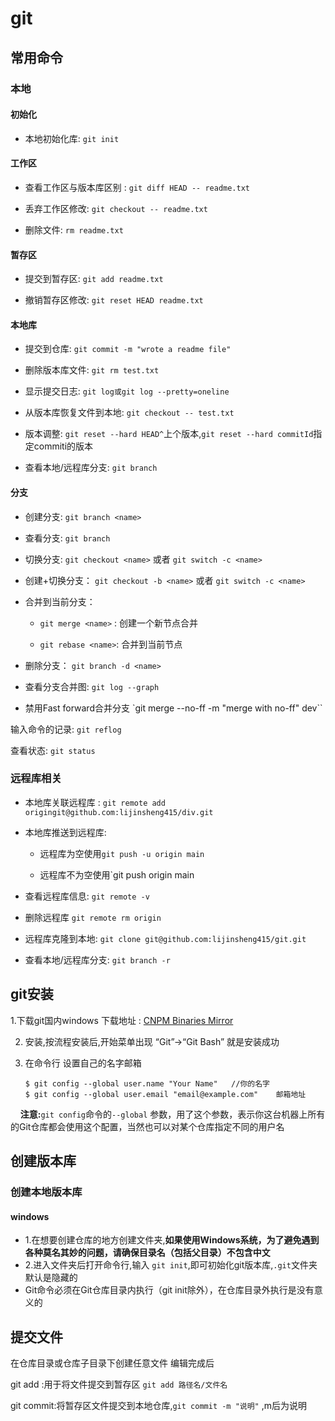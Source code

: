 # git

## 常用命令

### 本地

#### 初始化

- 本地初始化库: `git init`

#### 工作区

- 查看工作区与版本库区别 : `git diff HEAD -- readme.txt`

- 丢弃工作区修改: `git checkout -- readme.txt`

- 删除文件: `rm readme.txt`

#### 暂存区

- 提交到暂存区: `git add readme.txt`

- 撤销暂存区修改: `git reset HEAD readme.txt`

#### 本地库

- 提交到仓库: `git commit -m "wrote a readme file"` 

- 删除版本库文件: `git rm test.txt`

- 显示提交日志: `git log或git log --pretty=oneline` 

- 从版本库恢复文件到本地: `git checkout -- test.txt`

- 版本调整: `git reset --hard HEAD^`上个版本,`git reset --hard commitId`指定commiti的版本

- 查看本地/远程库分支: `git branch`

#### 分支

- 创建分支: `git branch <name>`

- 查看分支: `git branch`

- 切换分支: `git checkout <name>` 或者 `git switch -c <name>`

- 创建+切换分支： `git checkout -b <name>` 或者 `git switch -c <name>`

- 合并到当前分支： 
  
  - `git merge <name>` : 创建一个新节点合并
  
  - `git rebase <name>`: 合并到当前节点

- 删除分支： `git branch -d <name>`

- 查看分支合并图: `git log --graph`

- 禁用Fast forward合并分支 `git merge --no-ff -m "merge with no-ff" dev``


输入命令的记录: `git reflog` 

查看状态: `git status` 

 

### 远程库相关

- 本地库关联远程库 : `git remote add origingit@github.com:lijinsheng415/div.git`

- 本地库推送到远程库: 
  
  - 远程库为空使用`git push -u origin main` 
  
  - 远程库不为空使用`git push origin main

- 查看远程库信息: `git remote -v`

- 删除远程库 `git remote rm origin`

- 远程库克隆到本地: `git clone git@github.com:lijinsheng415/git.git`

- 查看本地/远程库分支: `git branch -r`

## git安装

1.下载git国内windows 下载地址 : [CNPM Binaries Mirror](https://registry.npmmirror.com/binary.html?path=git-for-windows/)

2. 安装,按流程安装后,开始菜单出现 “Git”->“Git Bash” 就是安装成功

3. 在命令行 设置自己的名字邮箱
   
   ```
   $ git config --global user.name "Your Name"   //你的名字
   $ git config --global user.email "email@example.com"    邮箱地址
   ```

    **注意:**`git config`命令的`--global` 参数，用了这个参数，表示你这台机器上所有的Git仓库都会使用这个配置，当然也可以对某个仓库指定不同的用户名

## 创建版本库

### 创建本地版本库

#### windows

- 1.在想要创建仓库的地方创建文件夹,**如果使用Windows系统，为了避免遇到各种莫名其妙的问题，请确保目录名（包括父目录）不包含中文**
- 2.进入文件夹后打开命令行,输入 `git init`,即可初始化git版本库,`.git`文件夹默认是隐藏的
- Git命令必须在Git仓库目录内执行（git init除外），在仓库目录外执行是没有意义的

## 提交文件

在仓库目录或仓库子目录下创建任意文件 编辑完成后

git add :用于将文件提交到暂存区 `git add 路径名/文件名`  

git commit:将暂存区文件提交到本地仓库,`git commit -m "说明"` ,m后为说明
